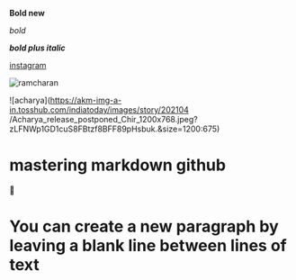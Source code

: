 **Bold new**

*bold*
 
***bold plus italic***

[instagram](https://www.google.com/search?channel=fs&client=ubuntu&q=instagram)

![ramcharan](https://images.newindianexpress.com/uploads/user/imagelibrary/2021/11/3/w900X450/Ram_Charan.jpg?w=400&dpr=2.6)

![acharya](https://akm-img-a-in.tosshub.com/indiatoday/images/story/202104       /Acharya_release_postponed_Chir_1200x768.jpeg?zLFNWp1GD1cuS8FBtzf8BFF89pHsbuk.&size=1200:675)

# mastering markdown github

🙂

# You can create a new paragraph by leaving a blank line between lines of text
